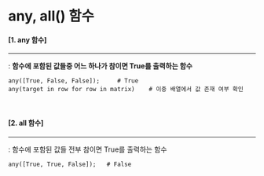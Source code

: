 # any, all() 함수

#### [1. any 함수]

----

: **함수에 포함된 값들중 어느 하나가 참이면 True를 출력하는 함수**

```
any([True, False, False]);     # True
any(target in row for row in matrix)    # 이중 배열에서 값 존재 여부 확인
```

<br>

#### [2. all 함수]

----

: 함수에 포함된 값들 전부 참이면 True를 출력하는 함수

```
any([True, True, False]);   # False
```

